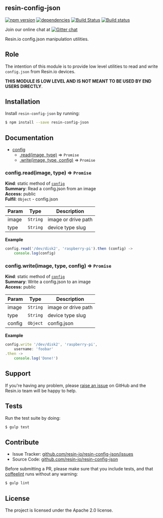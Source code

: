 resin-config-json
-----------------

[![npm version](https://badge.fury.io/js/resin-config-json.svg)](http://badge.fury.io/js/resin-config-json)
[![dependencies](https://david-dm.org/resin-io/resin-config-json.png)](https://david-dm.org/resin-io/resin-config-json.png)
[![Build Status](https://travis-ci.org/resin-io/resin-config-json.svg?branch=master)](https://travis-ci.org/resin-io/resin-config-json)
[![Build status](https://ci.appveyor.com/api/projects/status/ndm6cfnvotbsyaqx/branch/master?svg=true)](https://ci.appveyor.com/project/resin-io/resin-config-json/branch/master)

Join our online chat at [![Gitter chat](https://badges.gitter.im/resin-io/chat.png)](https://gitter.im/resin-io/chat)

Resin.io config.json manipulation utilities.

Role
----

The intention of this module is to provide low level utilities to read and write `config.json` from Resin.io devices.

**THIS MODULE IS LOW LEVEL AND IS NOT MEANT TO BE USED BY END USERS DIRECTLY**.

Installation
------------

Install `resin-config-json` by running:

```sh
$ npm install --save resin-config-json
```

Documentation
-------------


* [config](#module_config)
  * [.read(image, type)](#module_config.read) ⇒ <code>Promise</code>
  * [.write(image, type, config)](#module_config.write) ⇒ <code>Promise</code>

<a name="module_config.read"></a>
### config.read(image, type) ⇒ <code>Promise</code>
**Kind**: static method of <code>[config](#module_config)</code>  
**Summary**: Read a config.json from an image  
**Access:** public  
**Fulfil**: <code>Object</code> - config.json  

| Param | Type | Description |
| --- | --- | --- |
| image | <code>String</code> | image or drive path |
| type | <code>String</code> | device type slug |

**Example**  
```js
config.read('/dev/disk2', 'raspberry-pi').then (config) ->
	console.log(config)
```
<a name="module_config.write"></a>
### config.write(image, type, config) ⇒ <code>Promise</code>
**Kind**: static method of <code>[config](#module_config)</code>  
**Summary**: Write a config.json to an image  
**Access:** public  

| Param | Type | Description |
| --- | --- | --- |
| image | <code>String</code> | image or drive path |
| type | <code>String</code> | device type slug |
| config | <code>Object</code> | config.json |

**Example**  
```js
config.write '/dev/disk2', 'raspberry-pi',
	username: 'foobar'
.then ->
	console.log('Done!')
```

Support
-------

If you're having any problem, please [raise an issue](https://github.com/resin-io/resin-config-json/issues/new) on GitHub and the Resin.io team will be happy to help.

Tests
-----

Run the test suite by doing:

```sh
$ gulp test
```

Contribute
----------

- Issue Tracker: [github.com/resin-io/resin-config-json/issues](https://github.com/resin-io/resin-config-json/issues)
- Source Code: [github.com/resin-io/resin-config-json](https://github.com/resin-io/resin-config-json)

Before submitting a PR, please make sure that you include tests, and that [coffeelint](http://www.coffeelint.org/) runs without any warning:

```sh
$ gulp lint
```

License
-------

The project is licensed under the Apache 2.0 license.
